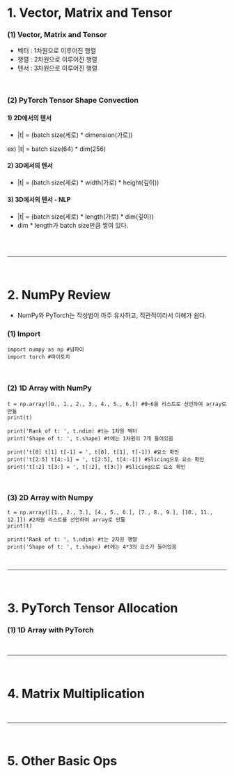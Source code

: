 # 1. Vector, Matrix and Tensor
### (1) Vector, Matrix and Tensor
 - 벡터 : 1차원으로 이루어진 행렬
 - 행렬 : 2차원으로 이루어진 행렬
 - 텐서 : 3차원으로 이루어진 행렬
 
 <br>
 
### (2) PyTorch Tensor Shape Convection
#### 1) 2D에서의 텐서
 - |t| = (batch size(세로) * dimension(가로))
 
 ex) |t| = batch size(64) * dim(256)
 
#### 2) 3D에서의 텐서
 - |t| = (batch size(세로) * width(가로) * height(깊이))
 
#### 3) 3D에서의 텐서 - NLP
 - |t| = (batch size(세로) * length(가로) * dim(깊이))
 - dim * length가 batch size만큼 쌓여 있다.
 
 <br>
 
<br>
<hr>
<br>

# 2. NumPy Review
 - NumPy와 PyTorch는 작성법이 아주 유사하고, 직관적이라서 이해가 쉽다.
### (1) Import
```
import numpy as np #넘파이
import torch #파이토치
```

<br>

### (2) 1D Array with NumPy
```
t = np.array([0., 1., 2., 3., 4., 5., 6.]) #0~6을 리스트로 선언하여 array로 만듦
print(t)

print('Rank of t: ', t.ndim) #t는 1차원 벡터
print('Shape of t: ', t.shape) #t에는 1차원이 7개 들어있음

print('t[0] t[1] t[-1] = ', t[0], t[1], t[-1]) #요소 확인
print('t[2:5] t[4:-1] = ', t[2:5], t[4:-1]) #Slicing으로 요소 확인
print('t[:2] t[3:] = ', t[:2], t[3:]) #Slicing으로 요소 확인
```

<br>

### (3) 2D Array with Numpy
```
t = np.array([[1., 2., 3.], [4., 5., 6.], [7., 8., 9.], [10., 11., 12.]]) #2차원 리스트를 선언하여 array로 만듦
print(t)

print('Rank of t: ', t.ndim) #t는 2차원 행렬
print('Shape of t: ', t.shape) #t에는 4*3의 요소가 들어있음
```

<br>
<hr>
<br>

# 3. PyTorch Tensor Allocation
### (1) 1D Array with PyTorch

<br>
<hr>
<br>

# 4. Matrix Multiplication

<br>
<hr>
<br>

# 5. Other Basic Ops
